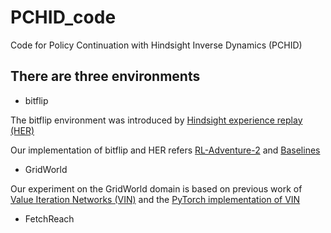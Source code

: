 # PCHID_code
Code for Policy Continuation with Hindsight Inverse Dynamics (PCHID)

## There are three environments
- bitflip

The bitflip environment was introduced by [Hindsight experience replay (HER)](http://papers.nips.cc/paper/7090-hindsight-experience-replay)	

Our implementation of bitflip and HER refers [RL-Adventure-2](https://github.com/higgsfield/RL-Adventure-2/blob/master/9.her.ipynb) and [Baselines](https://github.com/openai/baselines/tree/master/baselines/her)

- GridWorld

Our experiment on the GridWorld domain is based on previous work of [Value Iteration Networks (VIN)](https://papers.nips.cc/paper/6046-value-iteration-networks.pdf) and the [PyTorch implementation of VIN](https://github.com/kentsommer/pytorch-value-iteration-networks)

- FetchReach

